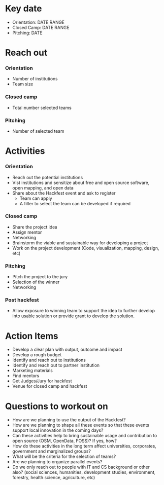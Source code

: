 # Key date
- Orientation: DATE RANGE
- Closed Camp: DATE RANGE
- Pitching: DATE
# Reach out
### Orientation
- Number of institutions
- Team size
### Closed camp
- Total number selected teams
### Pitching
- Number of selected team
# Activities
### Orientation
- Reach out the potential institutions
- Vist institutions and sensitize about free and open source software, open mapping, and open data
- Share about the Hackfest event and ask to register
  - Team can apply
  - A filter to select the team can be developed if required
### Closed camp
- Share the project idea
- Assign mentor
- Networking
- Brainstorm the viable and sustainable way for developing a project
- Work on the project development (Code, visualization, mapping, design, etc)
### Pitching
- Pitch the project to the jury
- Selection of the winner
- Networking
### Post hackfest
- Allow exposure to winning team to support the idea to further develop into usable solution or provide grant to develop the solution.
# Action Items
- Develop a clear plan with output, outcome and impact
- Develop a rough budget 
- Identify and reach out to institutions
- Identify and reach out to partner institution
- Marketing materials
- Find mentors
- Get Judges/Jury for hackfest
- Venue for closed camp and hackfest
# Questions to workout on
- How are we planning to use the output of the Hackfest?
- How are we planning to shape all these events so that these events support local innovation in the coming days?
- Can these activities help to bring sustainable usage and contribution to open source (OSM, OpenData, FOSS)? If yes, how?
- How do these activities in the long term affect universities, corporates, government and marginalized groups?
- What will be the criteria for the selection of teams?
- Are we planning to organize parallel events?
- Do we only reach out to people with IT and CS background or other also? (social sciences, humanities, development studies, environment, forestry, health science, agriculture, etc)

